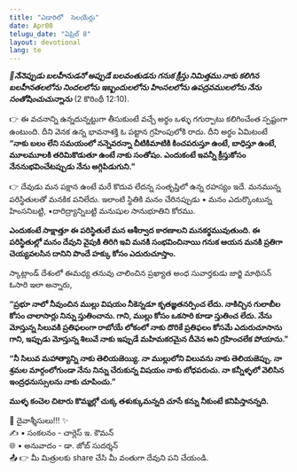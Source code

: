 ```yaml
---
title: "ఎడారిలో  సెలయేర్లు"
date: Apr08
telugu_date: "ఏప్రిల్ 8"
layout: devotional
lang: te
---
```


***📖నేనెప్పుడు బలహీనుడనో అప్పుడే బలవంతుడను గనుక క్రీస్తు నిమిత్తము నాకు కలిగిన బలహీనతలలోను నిందలలోను ఇబ్బందులలోను హింసలలోను ఉపద్రవములలోను నేను సంతోషించుచున్నాను***
(2 కొరింథీ 12:10).

👉 ఈ వచనాన్ని ఉన్నదున్నట్టుగా తీసుకుంటే వచ్చే అర్థం ఒళ్ళు గగుర్పాటు కలిగించేంత స్పష్టంగా ఉంటుంది. దీని వెనక ఉన్న భావనాశక్తి ఓ పట్టాన గ్రహింపులోకి రాదు. దీని అర్థం ఏమిటంటే **“నాకు బలం లేని సమయంలో నన్నెవరన్నా చీటికిమాటికి కించపరుస్తూ ఉంటే, బాధిస్తూ ఉంటే, మూలమూలకి తరిమికొడుతూ ఉంటే నాకు సంతోషం. ఎందుకంటే ఇవన్నీ క్రీస్తుకోసం నేననుభవించేటప్పుడు నేను అగ్గిపిడుగుని."**

👉 దేవుడు మన పక్షాన ఉంటే మరే కొదువ లేదన్న సంతృప్తిలో ఉన్న రహస్యం ఇదే. మనమున్న పరిస్థితులతో మనకిక పనిలేదు. ఇలాంటి స్థితికి మనం చేరినప్పుడు
▪ మనం ఎదుర్కొంటున్న హింసనిబట్టి, 
▪దారిద్ర్యాన్నిబట్టి మనుషుల సానుభూతిని కోరము. 

**ఎందుకంటే సాక్షాత్తూ ఈ పరిస్థితులే మన ఆశీర్వాద కారణాలని మనకర్థమువుతుంది. ఈ పరిస్థితుల్లో మనం దేవుని వైపుకి తిరిగి ఇవి మనకి సంభవించినాయి గనుక ఆయన మనకి ప్రతిగా చెయ్యవలసిన దానిని పొందే హక్కు కోసం ఎదురుచూస్తాం.**

స్కాట్లాండ్ దేశంలో ఈమధ్య తనువు చాలించిన ప్రఖ్యాత అంధ సువార్తకుడు జార్జి మాథిసన్ ఓసారి ఇలా అన్నారు, 

**“ప్రభూ నాలో నీవుంచిన ముల్లు విషయం నీకెన్నడూ కృతజ్ఞతనర్పించ లేదు. నాకిచ్చిన గులాబీల కోసం చాలాసార్లు నిన్ను స్తుతించాను. గాని, ముల్లు కోసం ఒకసారి కూడా స్తుతించ లేదు. నేను మోస్తున్న సిలువకి ప్రతిఫలంగా రాబోయే లోకంలో నాకు దొరికే ప్రతిఫలం కోసమే ఎదురుచూసాను గాని, ఇప్పుడు మోస్తున్న శిలువే నాకు ఇప్పుడే మహిమకరమైన దీవెన అని గ్రహించలేక పోయాను."**

**“నీ సిలువ మహాత్యాన్ని నాకు తెలియజెయ్యి. నా ముల్లులోని విలువను నాకు తెలియజెప్పు. నా శ్రమల మార్గంలోగుండా నేను నిన్ను చేరుకున్న విషయం నాకు బోధపరుచు. నా కన్నీళ్ళలో వెలిసిన ఇంద్రధనుస్సులను నాకు చూపించు.”**

**ముళ్ళ కంచెల చిటారు కొమ్మల్లో చుక్క తళుక్కుమన్నది చూసే కన్ను నీకుంటే కనిపిస్తానన్నది.**


<div class="blessing">🙏 <span class="bless-text">దైవాశ్శీసులు!!!</span> ✨</div>

<div class="credit">✍️ <span class="credit-text">▪ సంకలనం - చార్లెస్ ఇ. కౌమన్</span></div>
<div class="credit">🌐 <span class="credit-text">▪ అనువాదం - డా. జోబ్ సుదర్శన్</span></div>


<div class="share">📤 👉 <span class="share-text">మీ మిత్రులకు share చేసి మీ వంతుగా దేవుని పని చేయండి.</span></div>
